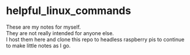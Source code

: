 # helpful_linux_commands

These are my notes for myself.  
They are not really intended for anyone else.  
I host them here and clone this repo to headless raspberry pis to continue to make little notes as I go.
